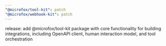 ```yaml
---
"@microfox/tool-kit": patch
"@microfox/webhook-kit": patch
---
```


release: add @microfox/tool-kit package with core functionality for building integrations, including OpenAPI client, human interaction model, and tool orchestration
